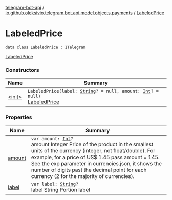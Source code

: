 [telegram-bot-api](../../index.md) / [io.github.oleksivio.telegram.bot.api.model.objects.payments](../index.md) / [LabeledPrice](./index.md)

# LabeledPrice

`data class LabeledPrice : ITelegram`

[LabeledPrice](https://core.telegram.org/bots/api/#labeledprice)

### Constructors

| Name | Summary |
|---|---|
| [&lt;init&gt;](-init-.md) | `LabeledPrice(label: `[`String`](https://kotlinlang.org/api/latest/jvm/stdlib/kotlin/-string/index.html)`? = null, amount: `[`Int`](https://kotlinlang.org/api/latest/jvm/stdlib/kotlin/-int/index.html)`? = null)`<br>[LabeledPrice](https://core.telegram.org/bots/api/#labeledprice) |

### Properties

| Name | Summary |
|---|---|
| [amount](amount.md) | `var amount: `[`Int`](https://kotlinlang.org/api/latest/jvm/stdlib/kotlin/-int/index.html)`?`<br>amount Integer Price of the product in the smallest units of the currency (integer, not float/double). For example, for a price of US$ 1.45 pass amount = 145. See the exp parameter in currencies.json, it shows the number of digits past the decimal point for each currency (2 for the majority of currencies). |
| [label](label.md) | `var label: `[`String`](https://kotlinlang.org/api/latest/jvm/stdlib/kotlin/-string/index.html)`?`<br>label String Portion label |
